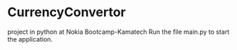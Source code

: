 # CurrencyConvertor
project in python at Nokia Bootcamp-Kamatech
Run the file main.py to start the application.
